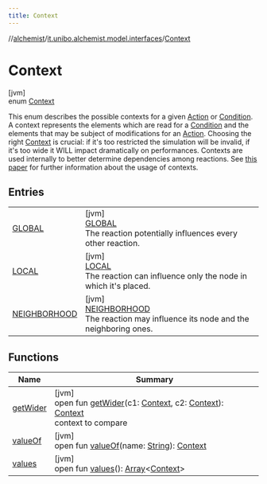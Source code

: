 ```yaml
---
title: Context
---
```

//[alchemist](../../../index.html)/[it.unibo.alchemist.model.interfaces](../index.html)/[Context](index.html)



# Context



[jvm]\
enum [Context](index.html)

This enum describes the possible contexts for a given [Action](../-action/index.html) or [Condition](../-condition/index.html). A context represents the elements which are read for a [Condition](../-condition/index.html) and the elements that may be subject of modifications for an [Action](../-action/index.html). Choosing the right [Context](index.html) is crucial: if it's too restricted the simulation will be invalid, if it's too wide it WILL impact dramatically on performances. Contexts are used internally to better determine dependencies among reactions. See [ this paper](http://apice.unibo.it/xwiki/bin/view/Publications/PianiniMASS11) for further information about the usage of contexts.



## Entries


| | |
|---|---|
| [GLOBAL](-g-l-o-b-a-l/index.html) | [jvm]<br>[GLOBAL](-g-l-o-b-a-l/index.html)<br>The reaction potentially influences every other reaction. |
| [LOCAL](-l-o-c-a-l/index.html) | [jvm]<br>[LOCAL](-l-o-c-a-l/index.html)<br>The reaction can influence only the node in which it's placed. |
| [NEIGHBORHOOD](-n-e-i-g-h-b-o-r-h-o-o-d/index.html) | [jvm]<br>[NEIGHBORHOOD](-n-e-i-g-h-b-o-r-h-o-o-d/index.html)<br>The reaction may influence its node and the neighboring ones. |


## Functions


| Name | Summary |
|---|---|
| [getWider](get-wider.html) | [jvm]<br>open fun [getWider](get-wider.html)(c1: [Context](index.html), c2: [Context](index.html)): [Context](index.html)<br>context to compare |
| [valueOf](value-of.html) | [jvm]<br>open fun [valueOf](value-of.html)(name: [String](https://docs.oracle.com/javase/8/docs/api/java/lang/String.html)): [Context](index.html) |
| [values](values.html) | [jvm]<br>open fun [values](values.html)(): [Array](https://kotlinlang.org/api/latest/jvm/stdlib/kotlin/-array/index.html)<[Context](index.html)> |

